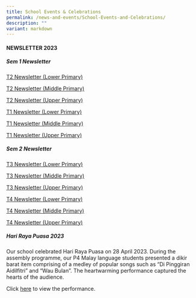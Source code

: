 ```yaml
---
title: School Events & Celebrations
permalink: /news-and-events/School-Events-and-Celebrations/
description: ""
variant: markdown
---
```

#### NEWSLETTER 2023
  
##### Sem 1 Newsletter

[T2 Newsletter (Lower Primary)](https://for.edu.sg/t2newsletterlowerprimary)

[T2 Newsletter (Middle Primary)](https://for.edu.sg/t2newslettermiddleprimary)

[T2 Newsletter (Upper Primary)](https://for.edu.sg/t2newsletterupperprimary)

[T1 Newsletter (Lower Primary)](/files/T1%20Newsletter%20(LP).pdf)

[T1 Newsletter (Middle Primary)](/files/T1%20Newsletter%20(MP).pdf)

[T1 Newsletter (Upper Primary)](/files/T1%20Newsletter%20(UP).pdf)

##### Sem 2 Newsletter

[T3 Newsletter (Lower Primary)](https://go.gov.sg/t3newsletterlp)

[T3 Newsletter (Middle Primary)](https://go.gov.sg/t3newslettermp)

[T3 Newsletter (Upper Primary)](https://go.gov.sg/t3newsletterup)

[T4 Newsletter (Lower Primary)](/files/T4_Newsletter__LP__compressed.pdf)

[T4 Newsletter (Middle Primary)](/files/T4_Newsletter__MP_.pdf)

[T4 Newsletter (Upper Primary)](/files/T4_Newsletter__UP_.pdf)

##### Hari Raya Puasa 2023
Our school celebrated Hari Raya Puasa on 28 April 2023. During the assembly programme, our P4 Malay language students presented a dikir barat item comprising of a medley of popular songs such as “Di Pinggiran Aidilfitri” and “Wau Bulan”. The heartwarming performance captured the hearts of the audience.

Click [here](https://youtu.be/9N8WiRKq1gM) to view the performance.